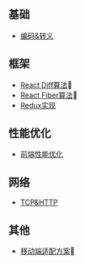 ## 基础
- [编码&转义](https://github.com/xwchris/blog/issues/68)

## 框架
- [React Diff算法]():bug:
- [React Fiber算法]():bug:
- [Redux实现](https://github.com/xwchris/blog/issues/67)
  
## 性能优化
- [前端性能优化](https://github.com/xwchris/blog/issues/72)

## 网络
- [TCP&HTTP](https://github.com/xwchris/blog/issues/17)

## 其他
- [移动端适配方案]():bug:
